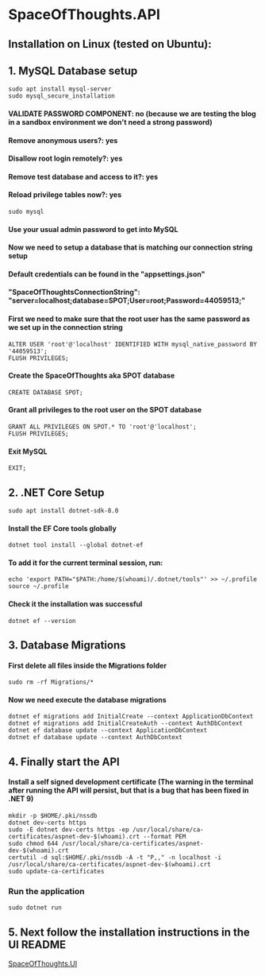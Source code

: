 # SpaceOfThoughts.API

## Installation on Linux (tested on Ubuntu):

## 1. MySQL Database setup 

	sudo apt install mysql-server 
	sudo mysql_secure_installation

#### VALIDATE PASSWORD COMPONENT: no (because we are testing the blog in a sandbox environment we don't need a strong password)
#### Remove anonymous users?: yes
#### Disallow root login remotely?: yes
#### Remove test database and access to it?: yes
#### Reload privilege tables now?: yes

	sudo mysql

#### Use your usual admin password to get into MySQL
#### Now we need to setup a database that is matching our connection string setup 
#### Default credentials can be found in the "appsettings.json" 
#### "SpaceOfThoughtsConnectionString": "server=localhost;database=SPOT;User=root;Password=44059513;"

#### First we need to make sure that the root user has the same password as we set up in the connection string
	
	ALTER USER 'root'@'localhost' IDENTIFIED WITH mysql_native_password BY '44059513';
	FLUSH PRIVILEGES;

#### Create the SpaceOfThoughts aka SPOT database
	
	CREATE DATABASE SPOT;

#### Grant all privileges to the root user on the SPOT database
	
	GRANT ALL PRIVILEGES ON SPOT.* TO 'root'@'localhost';
	FLUSH PRIVILEGES;

#### Exit MySQL
	
	EXIT;

## 2. .NET Core Setup
	
	sudo apt install dotnet-sdk-8.0

#### Install the EF Core tools globally

	dotnet tool install --global dotnet-ef

#### To add it for the current terminal session, run:

	echo 'export PATH="$PATH:/home/$(whoami)/.dotnet/tools"' >> ~/.profile
	source ~/.profile

#### Check it the installation was successful

	dotnet ef --version

## 3. Database Migrations

#### First delete all files inside the Migrations folder

	sudo rm -rf Migrations/*

#### Now we need execute the database migrations

	dotnet ef migrations add InitialCreate --context ApplicationDbContext
	dotnet ef migrations add InitialCreateAuth --context AuthDbContext
	dotnet ef database update --context ApplicationDbContext
	dotnet ef database update --context AuthDbContext

## 4. Finally start the API

#### Install a self signed development certificate (The warning in the terminal after running the API will persist, but that is a bug that has been fixed in .NET 9)

	mkdir -p $HOME/.pki/nssdb
	dotnet dev-certs https
	sudo -E dotnet dev-certs https -ep /usr/local/share/ca-certificates/aspnet-dev-$(whoami).crt --format PEM
	sudo chmod 644 /usr/local/share/ca-certificates/aspnet-dev-$(whoami).crt
	certutil -d sql:$HOME/.pki/nssdb -A -t "P,," -n localhost -i /usr/local/share/ca-certificates/aspnet-dev-$(whoami).crt
	sudo update-ca-certificates

### Run the application

	sudo dotnet run

## 5. Next follow the installation instructions in the UI README

[SpaceOfThoughts.UI](https://github.com/jfauser1395/SpaceOfThoughts.UI?tab=readme-ov-file)

	
